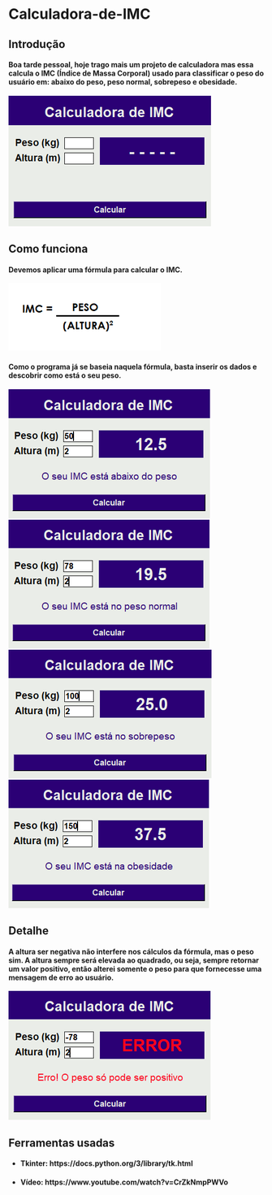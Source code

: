 # Calculadora-de-IMC
## Introdução 
<h4>Boa tarde pessoal, hoje trago mais um projeto de calculadora mas essa calcula o IMC (Índice de Massa Corporal) usado 
para classificar o peso do usuário em: abaixo do peso, peso normal, sobrepeso e obesidade.</h4>

<img src="https://github.com/EddieMC-Dev/Calculadora-de-IMC/blob/main/images/calculadora.PNG">

## Como funciona
<h4>Devemos aplicar uma fórmula para calcular o IMC.</h4>

<img src="https://github.com/EddieMC-Dev/Calculadora-de-IMC/blob/main/images/IMC.png">

<h4>Como o programa já se baseia naquela fórmula, basta inserir os dados e descobrir como está o seu peso.</h4>
<div> 
  <img src="https://github.com/EddieMC-Dev/Calculadora-de-IMC/blob/main/images/abaixo_do_peso.PNG">
  <img src="https://github.com/EddieMC-Dev/Calculadora-de-IMC/blob/main/images/calculando_imc.PNG">
  <img src="https://github.com/EddieMC-Dev/Calculadora-de-IMC/blob/main/images/sobrepeso.PNG">
  <img src="https://github.com/EddieMC-Dev/Calculadora-de-IMC/blob/main/images/obesidade.PNG">
</div>

## Detalhe
<h4>A altura ser negativa não interfere nos cálculos da fórmula, mas o peso sim. A altura sempre será elevada ao quadrado,
ou seja, sempre retornar um valor positivo, então alterei somente o peso para que fornecesse uma mensagem de erro ao usuário.</h4>
<img src="https://github.com/EddieMC-Dev/Calculadora-de-IMC/blob/main/images/errando_peso.PNG">

## Ferramentas usadas
- <h4>Tkinter: https://docs.python.org/3/library/tk.html</h4>
- <h4>Vídeo: https://www.youtube.com/watch?v=CrZkNmpPWVo</h4>
